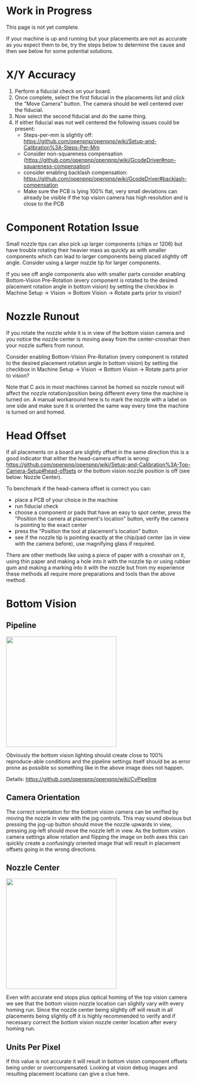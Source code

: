 # Work in Progress
This page is not yet complete. 

If your machine is up and running but your placements are not as accurate as you expect them to be, try the steps below to determine the cause and then see below for some potential solutions.

# X/Y Accuracy
1. Perform a fiducial check on your board.
2. Once complete, select the first fiducial in the placements list and click the "Move Camera" button. The camera should be well centered over the fiducial.
3. Now select the second fiducial and do the same thing.
4. If either fiducial was not well centered the following issues could be present:
   * Steps-per-mm is slightly off: https://github.com/openpnp/openpnp/wiki/Setup-and-Calibration%3A-Steps-Per-Mm
   * Consider non-squareness compensation (https://github.com/openpnp/openpnp/wiki/GcodeDriver#non-squareness-compensation)
   * consider enabling backlash compensation: https://github.com/openpnp/openpnp/wiki/GcodeDriver#backlash-compensation
   * Make sure the PCB is lying 100% flat, very small deviations can already be visible if the top vision camera has high resolution and is close to the PCB

# Component Rotation Issue

Small nozzle tips can also pick up larger components (chips or 1206) but have trouble rotating their heavier mass as quickly as with smaller components which can lead to larger components being placed slightly off angle. Consider using a larger nozzle tip for larger components.

If you see off angle components also with smaller parts consider enabling Bottom-Vision Pre-Rotation (every component is rotated to the desired placement rotation angle in bottom vision) by setting the checkbox in Machine Setup -> Vision -> Bottom Vision -> Rotate parts prior to vision?

# Nozzle Runout

If you rotate the nozzle while it is in view of the bottom vision camera and you notice the nozzle center is moving away from the center-crosshair then your nozzle suffers from runout.

Consider enabling Bottom-Vision Pre-Rotation (every component is rotated to the desired placement rotation angle in bottom vision) by setting the checkbox in Machine Setup -> Vision -> Bottom Vision -> Rotate parts prior to vision?

Note that C axis in most machines cannot be homed so nozzle runout will affect the nozzle rotation/position being different every time the machine is turned on. A manual workaround here is to mark the nozzle with a label on one side and make sure it is oriented the same way every time the machine is turned on and homed.

# Head Offset

If all placements on a board are slightly offset in the same direction this is a good indicator that either the head-camera offset is wrong: https://github.com/openpnp/openpnp/wiki/Setup-and-Calibration%3A-Top-Camera-Setup#head-offsets or the bottom vision nozzle position is off (see below: Nozzle Center).

To benchmark if the head-camera offset is correct you can:
* place a PCB of your choice in the machine
* run fiducial check
* choose a component or pads that have an easy to spot center, press the "Position the camera at placement's location" button, verify the camera is pointing to the exact center
* press the "Position the tool at placement's location" button
* see if the nozzle tip is pointing exactly at the chip/pad center (as in view with the camera before), use magnifying glass if required.

There are other methods like using a piece of paper with a crosshair on it, using thin paper and making a hole into it with the nozzle tip or using rubber gum and making a marking into it with the nozzle but from my experience these methods all require more preparations and tools than the above method.


# Bottom Vision

## Pipeline

<img src="https://user-images.githubusercontent.com/4028409/40357049-463f03f6-5dbb-11e8-8aa5-d36250614689.jpg" width="300">

Obviously the bottom vision lighting should create close to 100% reproduce-able conditions and the pipeline settings itself should be as error prone as possible so something like in the above image does not happen.

Details: https://github.com/openpnp/openpnp/wiki/CvPipeline

## Camera Orientation

The correct orientation for the bottom vision camera can be verified by moving the nozzle in view with the jog controls. This may sound obvious but pressing the jog-up button should move the nozzle upwards in view, pressing jog-left should move the nozzle left in view. As the bottom vision camera settings allow rotation and flipping the image on both axes this can quickly create a confusingly oriented image that will result in placement offsets going in the wrong directions.

## Nozzle Center

<img src="https://user-images.githubusercontent.com/4028409/40356160-9512c506-5db8-11e8-8e60-9b4b9cb29d8c.jpg" width="300">

Even with accurate end stops plus optical homing of the top vision camera we see that the bottom vision nozzle location can slightly vary with every homing run. Since the nozzle center being slightly off will result in all placements being slightly off it is highly recommended to verify and if necessary correct the bottom vision nozzle center location after every homing run.

## Units Per Pixel

If this value is not accurate it will result in bottom vision component offsets being under or overcompensated. Looking at vision debug images and resulting placement locations can give a clue here.
